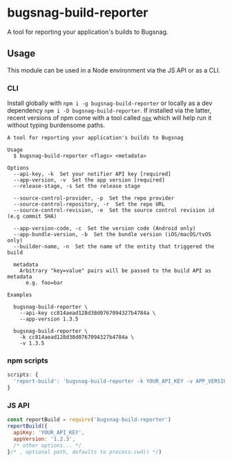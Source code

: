 # bugsnag-build-reporter

A tool for reporting your application's builds to Bugsnag.

## Usage

This module can be used in a Node environment via the JS API or as a CLI.

### CLI

Install globally with `npm i -g bugsnag-build-reporter` or locally as a dev dependency `npm i -D bugsnag-build-reporter`. If installed via the latter, recent versions of npm come with a tool called [`npx`](https://github.com/zkat/npx) which will help run it without typing burdensome paths.

```
A tool for reporting your application's builds to Bugsnag

Usage
  $ bugsnag-build-reporter <flags> <metadata>

Options
  --api-key, -k  Set your notifier API key [required]
  --app-version, -v  Set the app version [required]
  --release-stage, -s Set the release stage

  --source-control-provider, -p  Set the repo provider
  --source-control-repository, -r  Set the repo URL
  --source-control-revision, -e  Set the source control revision id (e.g commit SHA)

  --app-version-code, -c  Set the version code (Android only)
  --app-bundle-version, -b  Set the bundle version (iOS/macOS/tvOS only)
  --builder-name, -n  Set the name of the entity that triggered the build

  metadata
    Arbitrary "key=value" pairs will be passed to the build API as metadata
      e.g. foo=bar

Examples

  bugsnag-build-reporter \
    --api-key cc814aead128d38d0767094327b4784a \
    --app-version 1.3.5

  bugsnag-build-reporter \
    -k cc814aead128d38d0767094327b4784a \
    -v 1.3.5
```

### npm scripts

```js
scripts: {
  'report-build': 'bugsnag-build-reporter -k YOUR_API_KEY -v APP_VERSION'
}
```

### JS API

```js
const reportBuild = require('bugsnag-build-reporter')
reportBuild({
  apiKey: 'YOUR_API_KEY',
  appVersion: '1.2.3',
  /* other options... */
}/* , optional path, defaults to process.cwd() */)
```

